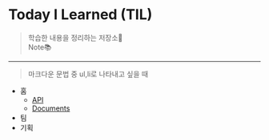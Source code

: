 # Today I Learned (TIL)

> 학습한 내용을 정리하는 저장소📕  
> Note📚

---

> 마크다운 문법 중 ul,li로 나타내고 싶을 때

- 홈
  - [API]()
  - [Documents]()
- 팀
- 기획

